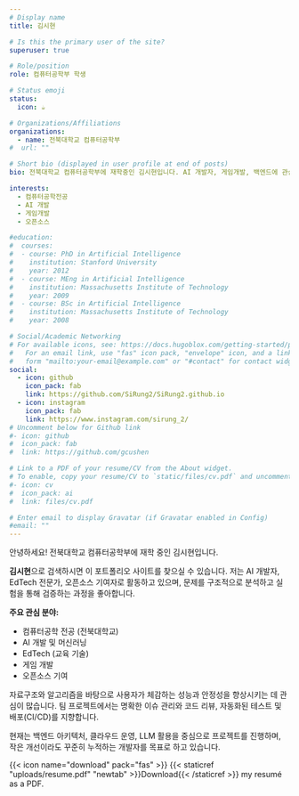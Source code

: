 ```yaml
---
# Display name
title: 김시현

# Is this the primary user of the site?
superuser: true

# Role/position
role: 컴퓨터공학부 학생

# Status emoji
status:
  icon: ☕️

# Organizations/Affiliations
organizations:
  - name: 전북대학교 컴퓨터공학부
#  url: ""

# Short bio (displayed in user profile at end of posts)
bio: 전북대학교 컴퓨터공학부에 재학중인 김시현입니다. AI 개발자, 게임개발, 백엔드에 관심을 두고 있습니다.

interests:
  - 컴퓨터공학전공
  - AI 개발
  - 게임개발
  - 오픈소스

#education:
#  courses:
#  - course: PhD in Artificial Intelligence
#    institution: Stanford University
#    year: 2012
#  - course: MEng in Artificial Intelligence
#    institution: Massachusetts Institute of Technology
#    year: 2009
#  - course: BSc in Artificial Intelligence
#    institution: Massachusetts Institute of Technology
#    year: 2008

# Social/Academic Networking
# For available icons, see: https://docs.hugoblox.com/getting-started/page-builder/#icons
#   For an email link, use "fas" icon pack, "envelope" icon, and a link in the
#   form "mailto:your-email@example.com" or "#contact" for contact widget.
social:
  - icon: github
    icon_pack: fab
    link: https://github.com/SiRung2/SiRung2.github.io
  - icon: instagram
    icon_pack: fab
    link: https://www.instagram.com/sirung_2/
# Uncomment below for Github link
#- icon: github
#  icon_pack: fab
#  link: https://github.com/gcushen

# Link to a PDF of your resume/CV from the About widget.
# To enable, copy your resume/CV to `static/files/cv.pdf` and uncomment the lines below.
#- icon: cv
#  icon_pack: ai
#  link: files/cv.pdf

# Enter email to display Gravatar (if Gravatar enabled in Config)
#email: ""
---
```


안녕하세요! 전북대학교 컴퓨터공학부에 재학 중인 김시현입니다.

**김시현**으로 검색하시면 이 포트폴리오 사이트를 찾으실 수 있습니다. 저는 AI 개발자, EdTech 전문가, 오픈소스 기여자로 활동하고 있으며, 문제를 구조적으로 분석하고 실험을 통해 검증하는 과정을 좋아합니다.

**주요 관심 분야:**

- 컴퓨터공학 전공 (전북대학교)
- AI 개발 및 머신러닝
- EdTech (교육 기술)
- 게임 개발
- 오픈소스 기여

자료구조와 알고리즘을 바탕으로 사용자가 체감하는 성능과 안정성을 향상시키는 데 관심이 많습니다. 팀 프로젝트에서는 명확한 이슈 관리와 코드 리뷰, 자동화된 테스트 및 배포(CI/CD)를 지향합니다.

현재는 백엔드 아키텍처, 클라우드 운영, LLM 활용을 중심으로 프로젝트를 진행하며, 작은 개선이라도 꾸준히 누적하는 개발자를 목표로 하고 있습니다.

{{< icon name="download" pack="fas" >}} {{< staticref "uploads/resume.pdf" "newtab" >}}Download{{< /staticref >}} my resumé as a PDF.

